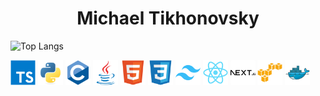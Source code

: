 


<h1 align = "center" >Michael Tikhonovsky</h1>

![Top Langs](https://github-readme-stats.vercel.app/api/top-langs/?username=michaeltikhonovsky&layout=compact&theme=tokyonight)
<p align="left">
  <img src="https://raw.githubusercontent.com/devicons/devicon/master/icons/typescript/typescript-original.svg" alt="TypeScript" width="40"/>
  
  <img src="https://raw.githubusercontent.com/devicons/devicon/master/icons/python/python-original.svg" alt="Python" width="40"/>

  <img src="https://raw.githubusercontent.com/devicons/devicon/master/icons/c/c-original.svg" alt="C" width="40"/>

  <img src="https://raw.githubusercontent.com/devicons/devicon/master/icons/java/java-original.svg" alt="Java" width="40"/>

  <img src="https://raw.githubusercontent.com/devicons/devicon/master/icons/html5/html5-original.svg" alt="HTML" width="40"/>

  <img src="https://raw.githubusercontent.com/devicons/devicon/master/icons/css3/css3-original.svg" alt="CSS" width="40"/>

  <img src="https://raw.githubusercontent.com/devicons/devicon/master/icons/tailwindcss/tailwindcss-plain.svg" alt="TailwindCSS" width="40"/>

  <img src="https://raw.githubusercontent.com/devicons/devicon/master/icons/react/react-original.svg" alt="React" width="40"/>

  <img src="https://raw.githubusercontent.com/devicons/devicon/master/icons/nextjs/nextjs-original-wordmark.svg" alt="Next.js" width="40" style="background-color: white; border-radius: 4px;"/>

  <img src="https://raw.githubusercontent.com/devicons/devicon/master/icons/amazonwebservices/amazonwebservices-original.svg" alt="AWS" width="40"/>

  <img src="https://raw.githubusercontent.com/devicons/devicon/master/icons/docker/docker-original.svg" alt="Docker" width="40"/>
</p>



<!--
**michaeltikhonovsky/michaeltikhonovsky** is a ✨ _special_ ✨ repository because its `README.md` (this file) appears on your GitHub profile.

Here are some ideas to get you started:

- 🔭 I’m currently working on ...
- 🌱 I’m currently learning ...
- 👯 I’m looking to collaborate on ...
- 🤔 I’m looking for help with ...
- 💬 Ask me about ...
- 📫 How to reach me: ...
- 😄 Pronouns: ...
- ⚡ Fun fact: ...
-->
